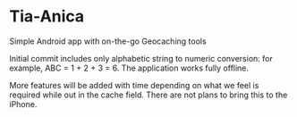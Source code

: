 # Tia-Anica
Simple Android app with on-the-go Geocaching tools

Initial commit includes only alphabetic string to numeric conversion: for example, ABC = 1 + 2 + 3 = 6.
The application works fully offline.

More features will be added with time depending on what we feel is required while out in the cache field. There are not plans to bring this to the iPhone.
